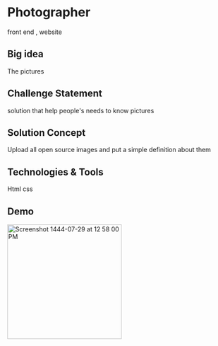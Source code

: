# Photographer
front end , website 


## Big idea

The pictures


## Challenge Statement 

 solution that help people's needs to know  pictures
 
## Solution Concept 
 
 Upload all open source images and put a simple definition about them
 
 
 ## Technologies & Tools
Html 
css


## Demo

<img width="259" alt="Screenshot 1444-07-29 at 12 58 00 PM" src="https://user-images.githubusercontent.com/105976898/220074311-d653c667-7813-458b-9e3b-b9554c582ca7.png">
